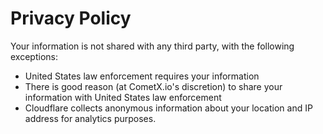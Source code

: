 # Privacy Policy
Your information is not shared with any third party, with the following exceptions:
* United States law enforcement requires your information
* There is good reason (at CometX.io's discretion) to share your information with United States law enforcement
* Cloudflare collects anonymous information about your location and IP address for analytics purposes.
